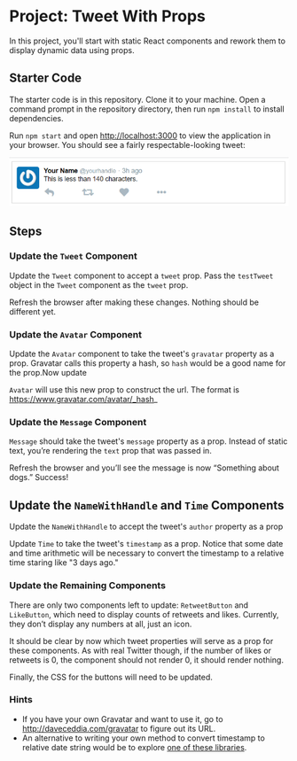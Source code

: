 # Project: Tweet With Props

In this project, you'll start with static React components and rework them to display dynamic data using props.

## Starter Code

The starter code is in this repository. Clone it to your machine. Open a command prompt in the repository directory, then run `npm install` to install dependencies. 

Run `npm start` and open [http://localhost:3000](http://localhost:3000) to view the application in your browser. You should see a fairly respectable-looking tweet:

![static tweet](images/tweet.png)

## Steps

### Update the `Tweet` Component

Update the `Tweet` component to accept a `tweet` prop. Pass the `testTweet` object in the `Tweet` component as the `tweet` prop.

Refresh the browser after making these changes. Nothing should be different yet.

### Update the `Avatar` Component

Update the `Avatar` component to take the tweet's `gravatar` property as a prop. Gravatar calls this property a hash, so `hash` would be a good name for the prop.Now update 

`Avatar` will use this new prop to construct the url. The format is https://www.gravatar.com/avatar/_hash_

### Update the `Message` Component

`Message` should take the tweet's `message` property as a prop. Instead of static text, you’re rendering the `text` prop that was passed in.

Refresh the browser and you’ll see the message is now “Something about dogs.” Success!

## Update the `NameWithHandle` and `Time` Components

Update the `NameWithHandle` to accept the tweet's `author` property as a prop

Update `Time` to take the tweet's `timestamp` as a prop. Notice that some date and time arithmetic will be necessary to convert the timestamp to a relative time staring like "3 days ago."

### Update the Remaining Components

There are only two components left to update: `RetweetButton` and `LikeButton`, which need to display counts of retweets and likes. Currently, they don’t display any numbers at all, just an icon.

It should be clear by now which tweet properties will serve as a prop for these components. As with real Twitter though, if the number of likes or retweets is 0, the component should not render 0, it should render nothing.

Finally, the CSS for the buttons will need to be updated.

### Hints

- If you have your own Gravatar and want to use it, go to <http://daveceddia.com/gravatar> to figure out its URL.
- An alternative to writing your own method to convert timestamp to relative date string would be to explore [one of these libraries](https://momentjs.com/docs/#/-project-status/recommendations/).
